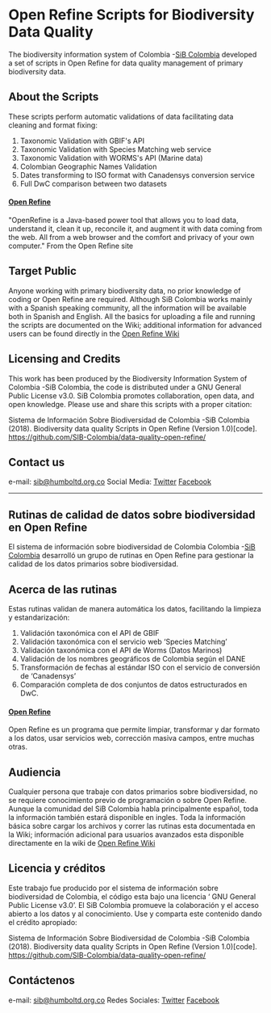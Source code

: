 # Open Refine Scripts for Biodiversity Data Quality
The biodiversity information system of Colombia -[SiB Colombia](https://sibcolombia.net/) developed a set of scripts in Open Refine 
for data quality management of primary biodiversity data.

## About the Scripts
These scripts perform automatic validations of data facilitating data cleaning and format fixing:
  1. Taxonomic Validation with GBIF's API
  2. Taxonomic Validation with Species Matching web service
  3. Taxonomic Validation with WORMS's API (Marine data)
  4. Colombian Geographic Names Validation
  5. Dates transforming to ISO format with Canadensys conversion service
  6. Full DwC comparison between two datasets

#### [Open Refine](http://openrefine.org/)
"OpenRefine is a Java-based power tool that allows you to load data, understand it, clean it up, reconcile it, and augment it with data coming from the web. All from a web browser and the comfort and privacy of your own computer." From the Open Refine site

## Target Public
Anyone working with primary biodiversity data, no prior knowledge of coding or Open Refine are required.
Although SiB Colombia works mainly with a Spanish speaking community, all the information will be available both in Spanish and English.
All the basics for uploading a file and running the scripts are documented on the Wiki; additional information for advanced users can be found directly in the [Open Refine Wiki](https://github.com/OpenRefine/OpenRefine/wiki/Documentation-For-Users)

## Licensing and Credits
This work has been produced by the Biodiversity Information System of Colombia -SiB Colombia, the code is distributed under a GNU General Public License v3.0.
SiB Colombia promotes collaboration, open data, and open knowledge. Please use and share this scripts with a proper citation:

Sistema de Información Sobre Biodiversidad de Colombia -SiB Colombia (2018). Biodiversity data quality Scripts in Open Refine (Version 1.0)[code]. https://github.com/SIB-Colombia/data-quality-open-refine/

## Contact us
e-mail: sib@humboltd.org.co
Social Media: [Twitter](https://twitter.com/sibcolombia) [Facebook](https://www.facebook.com/SibColombia/)

_________________________________________________________________________________________

## Rutinas de calidad de datos sobre biodiversidad en Open Refine 

El sistema de información sobre biodiversidad de Colombia Colombia -[SiB Colombia](https://sibcolombia.net/) desarrolló un grupo de rutinas en Open Refine para gestionar la calidad de los datos primarios sobre biodiversidad.

## Acerca de las rutinas
Estas rutinas validan de manera automática los datos, facilitando la limpieza y estandarización:

  1. Validación taxonómica con el API de GBIF
  2. Validación taxonómica con el servicio web ‘Species Matching’
  3. Validación taxonómica con el API de Worms (Datos Marinos)
  4. Validación de los nombres geográficos de Colombia según el DANE
  5. Transformación de fechas al estándar ISO con el servicio de conversión de ‘Canadensys’
  6. Comparación completa de dos conjuntos de datos estructurados en DwC.

#### [Open Refine](http://openrefine.org/)
Open Refine es un programa que permite limpiar, transformar y dar formato a los datos, usar servicios web, corrección masiva campos, entre muchas otras.

## Audiencia
Cualquier persona que trabaje con datos primarios sobre biodiversidad, no se requiere conocimiento previo de programación o sobre Open Refine. Aunque la comunidad  del SiB Colombia habla principalmente español, toda la información también estará disponible en ingles.
Toda la información básica sobre cargar los archivos y correr las rutinas esta documentada en la Wiki; información adicional para usuarios avanzados esta disponible directamente en la wiki de [Open Refine Wiki](https://github.com/OpenRefine/OpenRefine/wiki/Documentation-For-Users)

## Licencia y créditos
Este trabajo fue producido por el sistema de información sobre biodiversidad de Colombia, el código esta bajo una  licencia ‘ GNU General Public License v3.0’.
El SiB Colombia promueve la colaboración y el acceso abierto a los datos y al conocimiento. Use y comparta este contenido dando el crédito apropiado:
 
Sistema de Información Sobre Biodiversidad de Colombia -SiB Colombia (2018). Biodiversity data quality Scripts in Open Refine (Version 1.0)[code]. https://github.com/SIB-Colombia/data-quality-open-refine/

## Contáctenos
e-mail: sib@humboltd.org.co
Redes Sociales: [Twitter](https://twitter.com/sibcolombia) [Facebook](https://www.facebook.com/SibColombia/)
